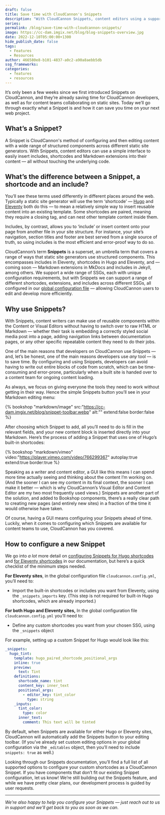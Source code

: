 ```yaml
---
draft: false
title: Save time with CloudCannon's Snippets
description: "With CloudCannon Snippets, content editors using a supported static site generators can use a simple interface to easily insert includes, shortcodes and Markdown extensions into their content —\_all without touching the underlying code."
series:
permalink: /blog/save-time-with-cloudcannon-snippets/
image: https://cc-dam.imgix.net/blog/blog-snippets-overview.jpg
date: 2022-12-10T05:00:00+1300
hide_publish_date: false
tags:
  - Features
  - Resources
author: 466580e8-b101-4837-a0c2-a90a8aebb5db
ssg_frameworks:
categories:
  - features
  - resources
---
```

It’s only been a few weeks since we first introduced Snippets on CloudCannon, and they’re already saving time for CloudCannon developers, as well as for content teams collaborating on static sites. Today we’ll go through exactly what a Snippet is and how it can save you time on your next web project.

## What’s a Snippet?

A Snippet is CloudCannon's method of configuring and then editing content with a wide range of structured components across different static site generators. With Snippets, content editors can use a simple interface to easily insert includes, shortcodes and Markdown extensions into their content — all without touching the underlying code.

## What’s the difference between a Snippet, a shortcode and an include?

You’ll see these terms used differently in different places around the web. Typically a static site generator will use the term ‘shortcode’ —&nbsp;[Hugo](https://gohugo.io/content-management/shortcodes/) and [Eleventy](https://www.11ty.dev/docs/shortcodes/) both do this — to mean a relatively simple way to insert reusable content into an existing template. Some shortcodes are paired, meaning they require a closing tag, and can nest other template content inside them.

Includes, by contrast, allows you to ‘include’ or insert content onto your page from another file in your site structure. For instance, your site’s navigation, section titles and footer are best served from a single source of truth, so using includes is the most efficient and error-proof way to do so.

CloudCannon’s term **Snippets** is a superset, an umbrella term that covers a range of ways that static site generators use structured components. This encompasses includes in Eleventy, shortcodes in Hugo and Eleventy, and — coming soon — Markdown extensions in MkDocs and includes in Jekyll, among others. We support a wide range of SSGs, each with unique configuration requirements, but with Snippets we can support a range of different shortcodes, extensions, and includes across different SSGs, all configured in our [global configuration file](https://cloudcannon.com/documentation/articles/setting-global-configuration/?ssg=Eleventy) — allowing CloudCannon users to edit and develop more efficiently.

## Why use Snippets?

With Snippets, content writers can make use of reusable components within the Content or Visual Editors without having to switch over to raw HTML or Markdown — whether their task is embedding a correctly styled social media post into a page, adding navigation links between documentation pages, or any other specific repeatable content they need to do their jobs.

One of the main reasons that developers on CloudCannon use Snippets — and, let’s be honest, one of the main reasons developers use *any* tool — is to save time. By configuring and using Snippets, developers can avoid having to write out entire blocks of code from scratch, which can be time-consuming and error-prone, particularly when a built site is handed over to a content team for ongoing content loading.

As always, we focus on giving everyone the tools they need to work without getting in their way. Hence the simple Snippets button you’ll see in your Markdown editing menu:

{% bookshop "markdown/image" src:"https://cc-dam.imgix.net/blog/snippet-toolbar.webp" alt:"" extend:false border:false %}

After choosing which Snippet to add, all you’ll need to do is fill in the relevant fields, and your new content block is inserted directly into your Markdown. Here’s the process of adding a Snippet that uses one of Hugo’s built-in shortcodes:


{% bookshop "markdown/vimeo" video:"https://player.vimeo.com/video/766299367" autoplay:true extend:true border:true %}

Speaking as a writer and content editor, a GUI like this means I can spend more time actually seeing and thinking about the content I’m working on. (And the sooner I can see my content in its final context, the sooner I can make it better — which is why CloudCannon’s Visual Editor and Content Editor are my two most frequently used views.) Snippets are another part of the solution, and added to Bookshop components, there’s a really clear path to creating new pages (and entirely new sites) in a fraction of the time it would otherwise have taken.

Of course, having a GUI means configuring your Snippets ahead of time. Luckily, when it comes to configuring which Snippets are available for content teams to use, CloudCannon has you covered.

## How to configure a new Snippet

We go into *a lot* more detail on [configuring Snippets for Hugo shortcodes](https://cloudcannon.com/documentation/articles/editing-with-hugo-shortcodes/?ssg=Hugo) and [for Eleventy shortcodes](https://cloudcannon.com/documentation/articles/editing-with-eleventy-shortcodes/?ssg=Eleventy) in our documentation, but here’s a quick checklist of the minimum steps needed.

**For Eleventy sites**, in the global configuration file `cloudcannon.config.yml`, you’ll need to:

* Import the built-in shortcodes or includes you want from Eleventy, using the `_snippets_imports` key. (This step is not required for built-in Hugo shortcodes, which are already imported.)

**For both Hugo and Eleventy sites,** In the global configuration file `cloudcannon.config.yml` you’ll need to:

* Define any custom shortcodes you want from your chosen SSG, using the `_snippets` object

For example, setting up a custom Snippet for Hugo would look like this:

```yaml
_snippets:
  hugo_tint:
    template: hugo_paired_shortcode_positional_args
    inline: true
    preview:
      text: Tint
    definitions:
      shortcode_name: tint
      content_key: inner_text
      positional_args:
        - editor_key: tint_color
          type: string
    _inputs:
      tint_color:
        type: color
      inner_text:
        comment: This text will be tinted
```

By default, when Snippets are available for either Hugo or Eleventy sites, CloudCannon will automatically add the Snippets button to your editing toolbar. (If you’ve already set custom editing options in your global configuration via the `_editables` object, then you’ll need to include `snippets: true` as well.)

Looking through our Snippets documentation, you’ll find a full list of all supported options to configure your custom shortcodes as a CloudCannon Snippet. If you have components that don’t fit our existing Snippet configuration, let us know\! We’re still building out the Snippets feature, and while we have pretty clear plans, our development process is guided by user requests.

---

*We’re also happy to help you configure your Snippets — just reach out to us in support and we’ll get back to you as soon as we can.*
